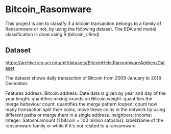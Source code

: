 # Bitcoin_Rasomware

This project is aim to classify if a bitcoin transaction belongs to a family of Ransomware or not, by using the following dataset. The EDA and model classification is done using R (bitcoin_r.Rmd)

## Dataset

https://archive.ics.uci.edu/ml/datasets/BitcoinHeistRansomwareAddressDataset

The dataset shows daily transaction of Bitcoin from 2009 January to 2018 December.

Features
address: Bitcoin address.
Date data is given by year and day of the year 
length: quantifies mixing rounds on Bitcoin
weight: quantifies the merge behaviour 
count: quantifies the merge pattern
looped: count how many transaction split their coins, move these coins in the network by using different paths or merge them in a single address.
neighbors:
income: Integer. Satoshi amount (1 bitcoin = 100 million satoshis).
label:Name of the ransomware family or white if it's not related to a ransomware

